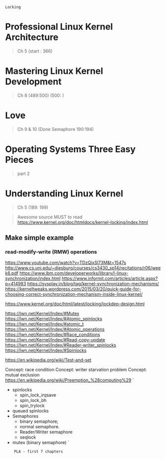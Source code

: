 

~~~~~~~~~~~~~~~~~~~~~~~~~~~~~~~~~~~~~~~~~~~~~
Locking                                           
~~~~~~~~~~~~~~~~~~~~~~~~~~~~~~~~~~~~~~~~~~~~~
# Professional Linux Kernel Architecture
> Ch 5 (start : 366)
# Mastering Linux Kernel Development
> Ch 8 (489:500) (500:  )
# Love
> Ch 9 & 10 (Done Semaphore 190:194)
# Operating Systems Three Easy Pieces
> part 2
# Understanding Linux Kernel
> Ch 5 (189: 199)

> Awesome source MUST to read https://www.kernel.org/doc/htmldocs/kernel-locking/index.html
## Make simple example

### read-modify-write (RMW) operations
https://www.youtube.com/watch?v=TDzQixSl73M&t=1547s
http://www.cs.uni.edu/~diesburg/courses/cs3430_sp14/recitations/r06/week6.pdf
https://www.ibm.com/developerworks/library/l-linux-synchronization/index.html
https://www.informit.com/articles/article.aspx?p=414983
https://sysplay.in/blog/tag/kernel-synchronization-mechanisms/
https://kerneltweaks.wordpress.com/2015/03/20/quick-guide-for-choosing-correct-synchronization-mechanism-inside-linux-kernel/

https://www.kernel.org/doc/html/latest/locking/lockdep-design.html

https://lwn.net/Kernel/Index/#Mutex
https://lwn.net/Kernel/Index/#Atomic_spinlocks
https://lwn.net/Kernel/Index/#atomic_t
https://lwn.net/Kernel/Index/#Atomic_operations
https://lwn.net/Kernel/Index/#Race_conditions
https://lwn.net/Kernel/Index/#Read-copy-update
https://lwn.net/Kernel/Index/#Reader-writer_spinlocks
https://lwn.net/Kernel/Index/#Spinlocks



https://en.wikipedia.org/wiki/Test-and-set


Concept: race condition
Concept: writer starvation problem
Concept: mutual exclusion
https://en.wikipedia.org/wiki/Preemption_%28computing%29
`
- spinlocks
	- spin_lock_irqsave
	- spin_lock_bh
	- spin_trylock
- queued spinlocks
- Semaphores
	- binary semaphore;
	- normal semaphore.
	- Reader/Writer semaphore
	- seqlock
- mutex (binary semaphore)
`




~~~~~~~~~~~~~~~~~~~~~~~~~~~~~~~~~~~~~~~~~~~~~
	PLA - first 7 chapters
~~~~~~~~~~~~~~~~~~~~~~~~~~~~~~~~~~~~~~~~~~~~~




~~~~~~~~~~~~~~~~~~~~~~~~~~~~~~~~~~~~~~~~~~~~~
     
~~~~~~~~~~~~~~~~~~~~~~~~~~~~~~~~~~~~~~~~~~~~~



~~~~~~~~~~~~~~~~~~~~~~~~~~~~~~~~~~~~~~~~~~~~~
     
~~~~~~~~~~~~~~~~~~~~~~~~~~~~~~~~~~~~~~~~~~~~~

